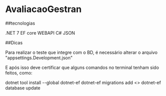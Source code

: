 # AvaliacaoGestran

##tecnologias

.NET 7
EF core
WEBAPI
C#
JSON

##Dicas

Para realizar o teste que integre com o BD, é necessário alterar o arquivo "appsettings.Development.json"

E após isso deve certificar que alguns comandos no terminal tenham sido feitos, como:

dotnet tool install --global dotnet-ef
dotnet-ef migrations add <<nome da migration>>
dotnet-ef database update
